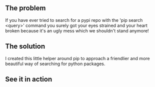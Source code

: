 ## The problem
If you have ever tried to search for a pypi repo with the 'pip search \<query\>' command you surely got your eyes strained and your heart broken because it's an ugly mess which we shouldn't stand anymore!
## The solution
I created this little helper around pip to approach a friendlier and more beautiful way of searching for python packages.
## See it in action
